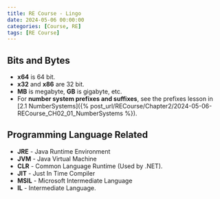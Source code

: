 ```yaml
---
title: RE Course - Lingo
date: 2024-05-06 00:00:00
categories: [Course, RE]
tags: [RE Course]
---
```


## Bits and Bytes
* **x64** is 64 bit.
* **x32** and **x86** are 32 bit.
* **MB** is megabyte, **GB** is gigabyte, etc.
* For **number system prefixes and suffixes**, see the prefixes lesson in [2.1 NumberSystems]({% post_url/RECourse/Chapter2/2024-05-06-RECourse_CH02_01_NumberSystems %}).

## Programming Language Related  
* **JRE** - Java Runtime Environment
* **JVM** - Java Virtual Machine
* **CLR** - Common Language Runtime (Used by .NET).
* **JIT** - Just In Time Compiler
* **MSIL** - Microsoft Intermediate Language
* **IL** - Intermediate Language.